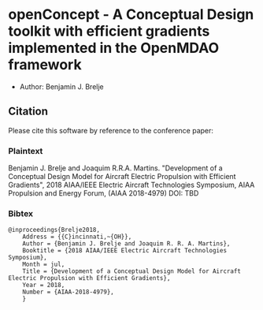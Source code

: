 # openConcept - A Conceptual Design toolkit with efficient gradients implemented in the OpenMDAO framework

- Author: Benjamin J. Brelje

## Citation

Please cite this software by reference to the conference paper:

### Plaintext

Benjamin J. Brelje and Joaquim R.R.A. Martins. "Development of a Conceptual Design Model for Aircraft Electric Propulsion with Efficient Gradients", 2018 AIAA/IEEE Electric Aircraft Technologies Symposium, AIAA Propulsion and Energy Forum, (AIAA 2018-4979) DOI: TBD

### Bibtex

```
@inproceedings{Brelje2018,
	Address = {{C}incinnati,~{OH}},
	Author = {Benjamin J. Brelje and Joaquim R. R. A. Martins},
	Booktitle = {2018 AIAA/IEEE Electric Aircraft Technologies Symposium},
	Month = jul,
	Title = {Development of a Conceptual Design Model for Aircraft Electric Propulsion with Efficient Gradients},
	Year = 2018,
    Number = {AIAA-2018-4979},
	}
```
